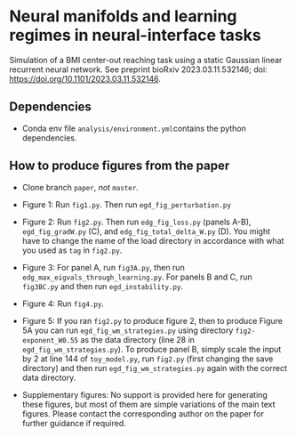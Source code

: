 # Neural manifolds and learning regimes in neural-interface tasks
Simulation of a BMI center-out reaching task using a static Gaussian linear recurrent neural network. See preprint bioRxiv 2023.03.11.532146; doi: https://doi.org/10.1101/2023.03.11.532146.

## Dependencies
* Conda env file `analysis/environment.yml`contains the python dependencies.

## How to produce figures from the paper
* Clone branch `paper`, *not* `master`.

* Figure 1: Run `fig1.py`. Then run `egd_fig_perturbation.py`

* Figure 2: Run `fig2.py`. Then run `edg_fig_loss.py` (panels A-B), `egd_fig_gradW.py` (C), and `edg_fig_total_delta_W.py` (D). You might have to change the name of the load directory in accordance with what you used as `tag` in `fig2.py`.    

* Figure 3: For panel A, run `fig3A.py`, then run `edg_max_eigvals_through_learning.py`. For panels B and C, run `fig3BC.py` and then run `egd_instability.py`.

* Figure 4: Run `fig4.py`.

* Figure 5: If you ran `fig2.py` to produce figure 2, then to produce Figure 5A you can run `egd_fig_wm_strategies.py` using directory `fig2-exponent_W0.55` as the data directory (line 28 in `egd_fig_wm_strategies.py`). 
To produce panel B, simply scale the input by 2 at line 144 of `toy_model.py`, run `fig2.py` (first changing the save directory) and then run `egd_fig_wm_strategies.py` again with the correct data directory.

* Supplementary figures: No support is provided here for generating these figures, but most of them are simple variations of the main text figures. Please contact the corresponding author on the paper for further guidance if required.